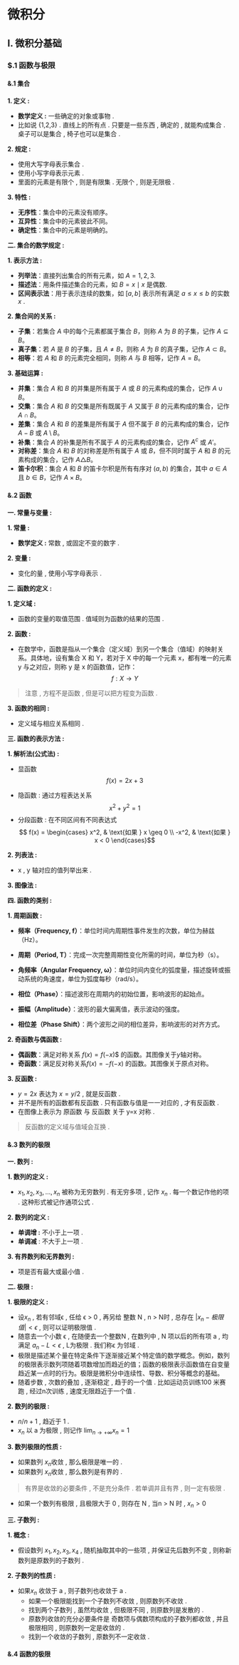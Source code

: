 
# 微积分

## Ⅰ. 微积分基础

### $.1 函数与极限

#### &.1 集合

**1. 定义 :**
- **数学定义 :** 一些确定的对象或事物 .
- 比如说 {1,2,3} .  直线上的所有点 .  只要是一些东西 ,  确定的 ,  就能构成集合 .  桌子可以是集合 ,  椅子也可以是集合 .

**2. 规定 :**
- 使用大写字母表示集合 .
- 使用小写字母表示元素 .
- 里面的元素是有限个 ,  则是有限集 .  无限个 ,  则是无限极 .

**3. 特性 :**
- **无序性**：集合中的元素没有顺序。
- **互异性**：集合中的元素彼此不同。
- **确定性**：集合中的元素是明确的。

**二. 集合的数学规定 :**

**1. 表示方法 :**
-  **列举法**：直接列出集合的所有元素，如 $A = {1, 2, 3}$.
- **描述法**：用条件描述集合的元素，如 $B = {x \mid x \text{ 是偶数}}$.
- **区间表示法**：用于表示连续的数集，如 $[a, b]$ 表示所有满足 $a \leq x \leq b$ 的实数 $x$ .

**2. 集合间的关系 :**
- **子集**：若集合 $A$ 中的每个元素都属于集合 $B$，则称 $A$ 为 $B$ 的子集，记作 $A \subseteq B$。
- **真子集**：若 $A$ 是 $B$ 的子集，且 $A \neq B$，则称 $A$ 为 $B$ 的真子集，记作 $A \subset B$。
- **相等**：若 $A$ 和 $B$ 的元素完全相同，则称 $A$ 与 $B$ 相等，记作 $A = B$。

**3. 基础运算 :**
- **并集**：集合 $A$ 和 $B$ 的并集是所有属于 $A$ 或 $B$ 的元素构成的集合，记作 $A \cup B$。
- **交集**：集合 $A$ 和 $B$ 的交集是所有既属于 $A$ 又属于 $B$ 的元素构成的集合，记作 $A \cap B$。
- **差集**：集合 $A$ 和 $B$ 的差集是所有属于 $A$ 但不属于 $B$ 的元素构成的集合，记作 $A - B$ 或 $A \setminus B$。
- **补集**：集合 $A$ 的补集是所有不属于 $A$ 的元素构成的集合，记作 $A^c$ 或 $A'$。
- **对称差**：集合 $A$ 和 $B$ 的对称差是所有属于 $A$ 或 $B$，但不同时属于 $A$ 和 $B$ 的元素构成的集合，记作 $A \triangle B$。
- **笛卡尔积**：集合 $A$ 和 $B$ 的笛卡尔积是所有有序对 $(a, b)$ 的集合，其中 $a \in A$ 且 $b \in B$，记作 $A \times B$。

#### &.2 函数

**一. 常量与变量 :**

**1. 常量 :**
- **数学定义 :**  常数 ,  或固定不变的数字 .

**2. 变量 :**
- 变化的量 ,  使用小写字母表示 .

**二. 函数的定义 :**

**1. 定义域 :**
- 函数的变量的取值范围 .  值域则为函数的结果的范围 .

**2. 函数 :**
- 在数学中，函数是指从一个集合（定义域）到另一个集合（值域）的映射关系。具体地，设有集合 X 和 Y，若对于 X 中的每一个元素 x，都有唯一的元素 y 与之对应，则称 y 是 x 的函数值，记作：
$$
f:X→Y
$$
>注意 ,  方程不是函数 ,  但是可以把方程变为函数 .

**3. 函数的相同 :**
- 定义域与相应关系相同 .


**三. 函数的表示方法 :**

**1. 解析法(公式法) :**
* 显函数
$$
f(x)=2x+3
$$
- 隐函数 :  通过方程表达关系
$$
x^2+y^2=1
$$
- 分段函数 :  在不同区间有不同表达式
$$
f(x) =
\begin{cases}
x^2, & \text{如果 } x \geq 0 \\
-x^2, & \text{如果 } x < 0
\end{cases}​
$$

**2. 列表法 :**
- x , y 轴对应的值列举出来 .

**3. 图像法 :**



**四. 函数的类别 :**

**1. 周期函数 :**

- **频率（Frequency, f）**：单位时间内周期性事件发生的次数，单位为赫兹（Hz）。

- **周期（Period, T）**：完成一次完整周期性变化所需的时间，单位为秒（s）。

- **角频率（Angular Frequency, ω）**：单位时间内变化的弧度量，描述旋转或振动系统的角速度，单位为弧度每秒（rad/s）。

- **相位（Phase）**：描述波形在周期内的初始位置，影响波形的起始点。

- **振幅（Amplitude）**：波形的最大偏离值，表示波动的强度。

- **相位差（Phase Shift）**：两个波形之间的相位差异，影响波形的对齐方式。

**2. 奇函数与偶函数 :**
- **偶函数**：满足对称关系 $f(x)=f(−x$)$ 的函数。其图像关于$y$轴对称。
- **奇函数**：满足反对称关系$f(x)=−f(−x)$ 的函数。其图像关于原点对称。

**3. 反函数 :**
- $y=2x$ 表达为 $x = y/2$ ,  就是反函数 .
- 并不是所有的函数都有反函数 .  只有函数与值是一一对应的 ,   才有反函数 .
- 在图像上表示为 原函数 与 反函数 关于 y=x 对称 .
>反函数的定义域与值域会互换 .


#### &.3 数列的极限

**一. 数列 :**

**1. 数列的定义 :**
- $x_1, x_2, x_3,...,x_n$ 被称为无穷数列 .  有无穷多项 ,  记作 ${x_n}$ .  每一个数记作他的项 .  这种形式被记作通项公式 .

**2. 数列的定义 :**
- **单调增 :**  不小于上一项 .
- **单调减** :  不大于上一项 .

**3. 有界数列和无界数列 :**
- 项是否有最大或最小值 .

**二. 极限 :**

**1. 极限的定义 :**
- 设${x_n}$ ,  若有邻域ϵ ,  任给 ϵ > 0 ,  再另给 整数 N ,  n > N时 ,  总存在 $|x_n - 极限值 | < ϵ$ ,  则可以证明极限值 .
- 随意去一个小数 ϵ ,  在随便去一个整数N ,  在数列中 ,  N 项以后的所有项 a ,  均满足 $a_n - L<ϵ$ , L为极限 .  我们称ϵ 为邻域 .
- 极限是描述某个量在特定条件下逐渐接近某个特定值的数学概念。例如，数列的极限表示数列项随着项数增加而趋近的值；函数的极限表示函数值在自变量趋近某一点时的行为。极限是微积分中连续性、导数、积分等概念的基础。
- 随着步数 ,  次数的叠加 ,  逐渐稳定 ,  趋于的一个值 .  比如运动员训练100 米赛跑 ,  经过n次训练 ,  速度无限趋近于一个值 .


**2. 数列的极限 :**
- $n/n+1$ , 趋近于 1 .
- $x_n$ 以 a 为极限 ,  则记作 $\lim_{n \to +∞} x_n = 1$ 

**3. 数列极限的性质 :**
- 如果数列 $x_n$收敛 ,  那么极限是唯一的 .
- 如果数列 $x_n$收敛 ,  那么数列是有界的 .
>有界是收敛的必要条件 ,  不是充分条件 .
>若单调并且有界 ,  则一定有极限 .
- 如果一个数列有极限 ,  且极限大于 0 ,  则存在 N ,  当n > N 时 ,  $x_n > 0$ 


**三. 子数列 :**

**1. 概念 :**
- 假设数列 $x_1 ,  x_2 ,  x_3 ,  x_4$ ,  随机抽取其中的一些项 ,  并保证先后数列不变 ,  则称新数列是原数列的子数列 .

**2. 子数列的性质 :**
- 如果$x_n$ 收敛于 a ,  则子数列也收敛于 a .
	- 如果一个极限能找到一个子数列不收敛 ,  则原数列不收敛 .
	- 找到两个子数列 ,  虽然均收敛 ,  但极限不同 ,  则原数列是发散的 .
	- 原数列收敛的充分必要条件是 奇数项与偶数项构成的子数列都收敛 ,  并且极限相同 ,  则原数列一定是收敛的 .
	- 找到一个收敛的子数列 ,  原数列不一定收敛 .


#### &.4 函数的极限




